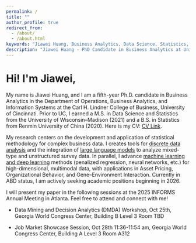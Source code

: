 ```yaml
---
permalink: /
title: ""
author_profile: true
redirect_from: 
  - /about/
  - /about.html
keywords: "Jiawei Huang, Business Analytics, Data Science, Statistics, Machine Learning, University of Cincinnati, PhD Candidate, Research, Publications, Statistical Methods, Academic Research, Carl H. Lindner College of Business, OBAIS Department, Department of Operations, Business Analytics, and Information Systems"
description: "Jiawei Huang - PhD Candidate in Business Analytics at University of Cincinnati. Researcher in statistical methods and machine learning on Business Applications."
---
```


# Hi! I'm Jiawei,

My name is Jiawei Huang, and I am a fifth-year Ph.D. candidate in Business Analytics in the Department of Operations, Business Analytics, and Information Systems at the Carl H. Lindner College of Business, University of Cincinnati. Prior to UC, I earned a M.S. in Data Science and Statistics from the University of Wisconsin–Madison (2021) and a B.S. in Statistics from Renmin University of China (2020). Here is my CV: [CV Link](/files/CV_Jiawei_Huang_UC.pdf).

My research centers on the development and application of statistical methodology for complex business data. I creates tools for <u>discrete data analysis</u> and the integration of <u>large language models</u> to analyze mixed-type and unstructured survey data. In parallel, I advance <u>machine learning and deep learning</u> methods (penalized regression, neural networks, etc.) for high-dimensional, multimodal data, with applications in Asset Pricing, Organizational Behavior, and Gene–Environment Interaction. Currently in ABD status, I am actively seeking academic positions beginning in 2026.

I will present my paper in the following sessions at the 2025 INFORMS Annual Meeting in Atlanta. Feel free to attend and connect with me!

- Data Mining and Decision Analytics (DMDA) Workshop, Oct 25th, Georgia World Congress Center, Building B Level 3 Room TBD

- Job Market Showcase Session, Oct 28th 11:36-11:54 am, Georgia World Congress Center, Building A Level 3 Room A312


